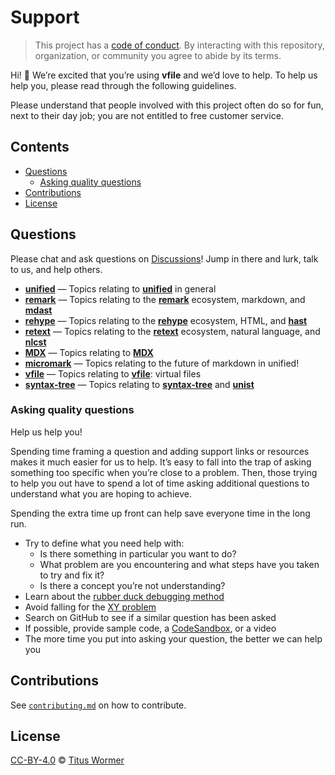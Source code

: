 # Support

> This project has a [code of conduct][coc].
> By interacting with this repository, organization, or community you agree to
> abide by its terms.

Hi!  👋
We’re excited that you’re using **vfile** and we’d love to help.
To help us help you, please read through the following guidelines.

Please understand that people involved with this project often do so for fun,
next to their day job; you are not entitled to free customer service.

## Contents

*   [Questions](#questions)
    *   [Asking quality questions](#asking-quality-questions)
*   [Contributions](#contributions)
*   [License](#license)

## Questions

Please chat and ask questions on [Discussions][chat]!
Jump in there and lurk, talk to us, and help others.

*   [**unified**](https://github.com/unifiedjs/unified/discussions)
    — Topics relating to [**unified**][unified] in general
*   [**remark**](https://github.com/remarkjs/remark/discussions)
    — Topics relating to the [**remark**][remark] ecosystem, markdown,
    and [**mdast**][mdast]
*   [**rehype**](https://github.com/rehypejs/rehype/discussions)
    — Topics relating to the [**rehype**][rehype] ecosystem, HTML,
    and [**hast**][hast]
*   [**retext**](https://github.com/retextjs/retext/discussions)
    — Topics relating to the [**retext**][retext] ecosystem, natural language,
    and [**nlcst**][nlcst]
*   [**MDX**](https://github.com/mdx-js/mdx/discussions)
    — Topics relating to [**MDX**][mdx]
*   [**micromark**](https://github.com/micromark/micromark/discussions)
    — Topics relating to the future of markdown in unified!
*   [**vfile**](https://github.com/vfile/vfile/discussions)
    — Topics relating to [**vfile**][vfile]: virtual files
*   [**syntax-tree**](https://github.com/syntax-tree/unist/discussions)
    — Topics relating to [**syntax-tree**][syntax-tree] and [**unist**][unist]

### Asking quality questions

Help us help you!

Spending time framing a question and adding support links or resources makes it
much easier for us to help.
It’s easy to fall into the trap of asking something too specific when you’re
close to a problem.
Then, those trying to help you out have to spend a lot of time asking additional
questions to understand what you are hoping to achieve.

Spending the extra time up front can help save everyone time in the long run.

*   Try to define what you need help with:
    *   Is there something in particular you want to do?
    *   What problem are you encountering and what steps have you taken to try
        and fix it?
    *   Is there a concept you’re not understanding?
*   Learn about the [rubber duck debugging method][rubberduck]
*   Avoid falling for the [XY problem][xy]
*   Search on GitHub to see if a similar question has been asked
*   If possible, provide sample code, a [CodeSandbox][], or a video
*   The more time you put into asking your question, the better we can help you

## Contributions

See [`contributing.md`][contributing] on how to contribute.

## License

[CC-BY-4.0][license] © [Titus Wormer][author]

<!-- Definitions -->

[license]: https://creativecommons.org/licenses/by/4.0/

[author]: http://wooorm.com

[coc]: https://github.com/vfile/.github/blob/main/code-of-conduct.md

[vfile]: https://github.com/vfile

[syntax-tree]: https://github.com/syntax-tree

[unist]: https://github.com/syntax-tree/unist

[mdast]: https://github.com/syntax-tree/mdast

[nlcst]: https://github.com/syntax-tree/nlcst

[hast]: https://github.com/syntax-tree/hast

[unified]: https://github.com/unifiedjs/unified

[remark]: https://github.com/remarkjs/remark

[retext]: https://github.com/retextjs/retext

[rehype]: https://github.com/rehypejs/rehype

[mdx]: https://github.com/mdx-js/mdx

[rubberduck]: https://rubberduckdebugging.com

[xy]: https://meta.stackexchange.com/questions/66377/what-is-the-xy-problem/66378#66378

[codesandbox]: https://codesandbox.io

[chat]: https://github.com/vfile/vfile/discussions

[contributing]: contributing.md
